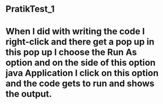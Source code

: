# PratikTest_1
# When I did with writing  the code I right-click and there get a pop up in this pop up I choose the Run As option and on the side of this option java Application I click on this option and the code gets to run and shows the output.
